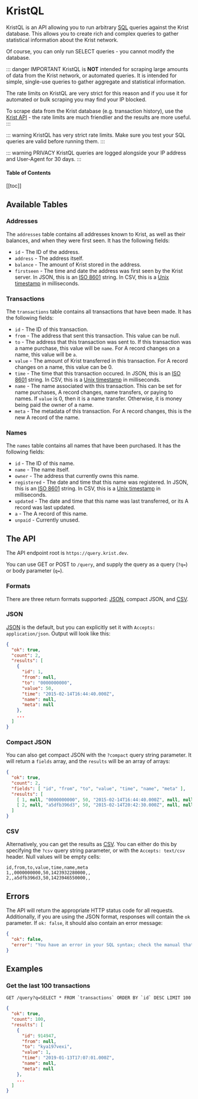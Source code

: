 # KristQL

KristQL is an API allowing you to run arbitrary [SQL](https://dev.mysql.com/doc/refman/5.7/en/sql-syntax.html) queries
against the Krist database. This allows you to create rich and complex queries to gather statistical information about
the Krist network.

Of course, you can only run SELECT queries - you cannot modify the database.

::: danger IMPORTANT
KristQL is **NOT** intended for scraping large amounts of data from the Krist network, or automated queries. It is
intended for simple, single-use queries to gather aggregate and statistical information.

The rate limits on KristQL are very strict for this reason and if you use it for automated or bulk scraping you may find
your IP blocked.

To scrape data from the Krist database (e.g. transaction history), use the [Krist API](https://krist.dev/docs/) - the
rate limits are much friendlier and the results are more useful.
:::

::: warning
KristQL has very strict rate limits. Make sure you test your SQL queries are valid before running them.
:::

::: warning PRIVACY
KristQL queries are logged alongside your IP address and User-Agent for 30 days.
:::

#### Table of Contents
[[toc]]

## Available Tables

### Addresses

The `addresses` table contains all addresses known to Krist, as well as their balances, and when they were first seen. 
It has the following fields:

* `id` - The ID of the address.
* `address` - The address itself.
* `balance` - The amount of Krist stored in the address.
* `firstseen` - The time and date the address was first seen by the Krist server. In JSON, this is an [ISO 
  8601](https://en.wikipedia.org/wiki/ISO_8601) string. In CSV, this is a [Unix 
  timestamp](https://en.wikipedia.org/wiki/Unix_time) in milliseconds.

### Transactions

The `transactions` table contains all transactions that have been made. It has the following fields:

* `id` - The ID of this transaction.
* `from` - The address that sent this transaction. This value can be null.
* `to` - The address that this transaction was sent to. If this transaction was a name purchase, this value will be 
  `name`. For A record changes on a name, this value will be `a`.
* `value` - The amount of Krist transferred in this transaction. For A record changes on a name, this value can be 0.
* `time` - The time that this transaction occured. In JSON, this is an [ISO 
  8601](https://en.wikipedia.org/wiki/ISO_8601) string. In CSV, this is a [Unix 
  timestamp](https://en.wikipedia.org/wiki/Unix_time) in milliseconds.
* `name` - The name associated with this transaction. This can be set for name purchases, A record changes, name 
  transfers, or paying to names. If `value` is 0, then it is a name transfer. Otherwise, it is money being paid the 
  owner of a name.
* `meta` - The metadata of this transaction. For A record changes, this is the new A record of the name.

### Names

The `names` table contains all names that have been purchased. It has the following fields:

* `id` - The ID of this name.
* `name` - The name itself.
* `owner` - The address that currently owns this name.
* `registered` - The date and time that this name was registered. In JSON, this is an [ISO 8601](https://en.wikipedia.org/wiki/ISO_8601) string. In CSV, 
  this is a [Unix timestamp](https://en.wikipedia.org/wiki/Unix_time) in milliseconds.
* `updated` - The date and time that this name was last transferred, or its A record was last updated.
* `a` - The A record of this name.
* `unpaid` - Currently unused.

## The API

The API endpoint root is `https://query.krist.dev`. 

You can use GET or POST to `/query`, and supply the query as a query (`?q=`) or body parameter (`q=`).

### Formats

There are three return formats supported: [JSON](https://en.wikipedia.org/wiki/JSON), compact JSON, and 
[CSV](https://en.wikipedia.org/wiki/Comma-separated_values).

### JSON

[JSON](https://en.wikipedia.org/wiki/JSON) is the default, but you can explicitly set it with 
`Accepts: application/json`. Output will look like this:

```json
{
  "ok": true,
  "count": 2,
  "results": [
    {
      "id": 1,
      "from": null,
      "to": "0000000000",
      "value": 50,
      "time": "2015-02-14T16:44:40.000Z",
      "name": null,
      "meta": null
    },
    ...
  ]
}
```

### Compact JSON
You can also get compact JSON with the `?compact` query string parameter. It will return a `fields` array, and the 
`results` will be an array of arrays:

```json
{
  "ok": true,
  "count": 2,
  "fields": [ "id", "from", "to", "value", "time", "name", "meta" ],
  "results": [
    [ 1, null, "0000000000", 50, "2015-02-14T16:44:40.000Z", null, null ],
    [ 2, null, "a5dfb396d3", 50, "2015-02-14T20:42:30.000Z", null, null ]
  ]
}
```

### CSV

Alternatively, you can get the results as [CSV](https://en.wikipedia.org/wiki/Comma-separated_values). You can either do 
this by specifying the `?csv` query string parameter, or with the `Accepts: text/csv` header. Null values will be empty 
cells:

```csv
id,from,to,value,time,name,meta
1,,0000000000,50,1423932280000,,
2,,a5dfb396d3,50,1423946550000,,
```

## Errors

The API will return the appropriate HTTP status code for all requests. Additionally, if you are using the JSON format, 
responses will contain the `ok` parameter. If `ok: false`, it should also contain an error message:

```json
{
  "ok": false,
  "error": "You have an error in your SQL syntax; check the manual that corresponds to your MySQL server version for the right syntax to use near '\"' at line 1"
}
```


## Examples

### Get the last 100 transactions

```GET /query?q=SELECT * FROM `transactions` ORDER BY `id` DESC LIMIT 100```
```json
{
  "ok": true,
  "count": 100,
  "results": [
    {
      "id": 914947,
      "from": null,
      "to": "kya197vexi",
      "value": 1,
      "time": "2019-01-13T17:07:01.000Z",
      "name": null,
      "meta": null
    },
    ...
  ]
}
```
